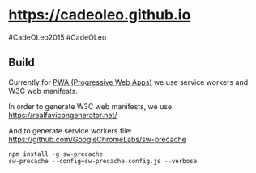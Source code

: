 # https://cadeoleo.github.io

#CadeOLeo2015 #CadeOLeo

## Build

Currently for [PWA (Progressive Web Apps)](https://developers.google.com/web/fundamentals/codelabs/your-first-pwapp/) we use service workers and W3C web manifests.

In order to generate W3C web manifests, we use: https://realfavicongenerator.net/

And to generate service workers file: https://github.com/GoogleChromeLabs/sw-precache

```
npm install -g sw-precache
sw-precache --config=sw-precache-config.js --verbose
```
